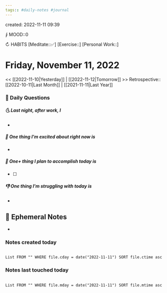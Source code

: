 ```yaml
---
tags:: #daily-notes #journal
---
```

created: 2022-11-11 09:39

⨑ MOOD::0

↻ HABITS
[Meditate::✅]
[Exercise::]
[Personal Work::]

# Friday, November 11, 2022

<< [[2022-11-10|Yesterday]] | [[2022-11-12|Tomorrow]] >>
Retrospective:: [[2022-10-11|Last Month]] | [[2021-11-11|Last Year]]

### 📅 Daily Questions

##### 🌜 Last night, after work, I

-

##### 🙌 One thing I'm excited about right now is

-

##### 🚀 One+ thing I plan to accomplish today is

- [ ]

##### 👎 One thing I'm struggling with today is

-

## 📝 Ephemeral Notes

-

### Notes created today

```dataview

List FROM "" WHERE file.cday = date("2022-11-11") SORT file.ctime asc

```

### Notes last touched today

```dataview

List FROM "" WHERE file.mday = date("2022-11-11") SORT file.mtime asc

```
